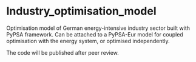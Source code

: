 # Industry_optimisation_model
Optimisation model of German energy-intensive industry sector built with PyPSA framework. Can be attached to a PyPSA-Eur model for coupled optimisation with the energy system, or optimised independently.

The code will be published after peer review.
